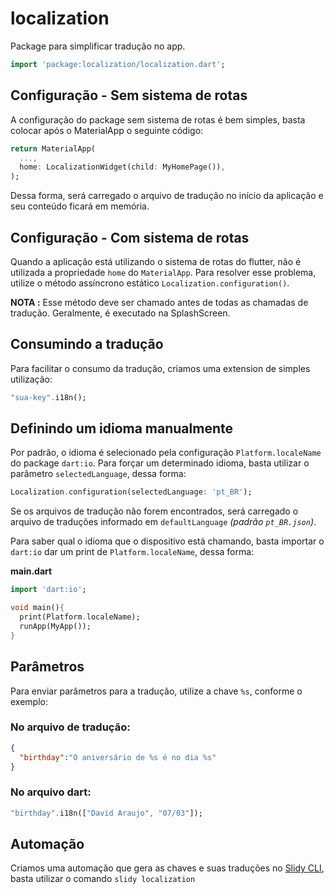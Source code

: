 # localization

Package para simplificar tradução no app.

```dart
import 'package:localization/localization.dart';
```


## Configuração - Sem sistema de rotas

A configuração do package sem sistema de rotas é bem simples, basta colocar após o MaterialApp o seguinte código:
```dart
return MaterialApp(
  ...,
  home: LocalizationWidget(child: MyHomePage()),
);
```

Dessa forma, será carregado o arquivo de tradução no início da aplicação e seu conteúdo ficará em memória.


## Configuração - Com sistema de rotas

Quando a aplicação está utilizando o sistema de rotas do flutter, não é utilizada a propriedade `home` do `MaterialApp`.
Para resolver esse problema, utilize o método assíncrono estático `Localization.configuration()`.

**NOTA :** Esse método deve ser chamado antes de todas as chamadas de tradução. Geralmente, é executado na SplashScreen.

## Consumindo a tradução
Para facilitar o consumo da tradução, criamos uma extension de simples utilização:
```dart
"sua-key".i18n();
``` 

## Definindo um idioma manualmente
Por padrão, o idioma é selecionado pela configuração `Platform.localeName` do package `dart:io`. 
Para forçar um determinado idioma, basta utilizar o parâmetro `selectedLanguage`, dessa forma:
```dart
Localization.configuration(selectedLanguage: 'pt_BR');
```
Se os arquivos de tradução não forem encontrados, será carregado o arquivo de traduções informado em `defaultLanguage` _(padrão `pt_BR.json`)_.

Para saber qual o idioma que o dispositivo está chamando, basta importar o `dart:io` dar um print de `Platform.localeName`, dessa forma:

**main.dart**
```dart
import 'dart:io';

void main(){
  print(Platform.localeName);
  runApp(MyApp());
}
```

## Parâmetros
Para enviar parâmetros para a tradução, utilize a chave `%s`, conforme o exemplo:

### No arquivo de tradução:
```json
{
  "birthday":"O aniversário de %s é no dia %s"
}
```

### No arquivo dart:
```dart
"birthday".i18n(["David Araujo", "07/03"]);
```


## Automação

Criamos uma automação que gera as chaves e suas traduções no [Slidy CLI](https://pub.dev/packages/slidy), basta utilizar o comando `slidy localization`
